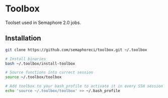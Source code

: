 # Toolbox

Toolset used in Semaphore 2.0 jobs.

## Installation

``` bash
git clone https://github.com/semaphoreci/toolbox.git ~/.toolbox

# Install binaries
bash ~/.toolbox/install-toolbox

# Source functions into currect session
source ~/.toolbox/toolbox

# Add toolbox to your bash_profile to activate it in every SSH session
echo 'source ~/.toolbox/toolbox' >> ~/.bash_profile
```
